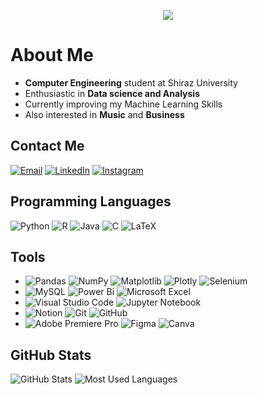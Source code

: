 <p align="center">
  <a href="https://github.com/MiladNooraei"><img src="https://readme-typing-svg.herokuapp.com?lines=Hi,+I'm+Milad!;Trying+to+become+Data+Scientist+|+Analyst+:);&center=true&width=500&height=50"></a>
</p>

# About Me
- **Computer Engineering** student at Shiraz University
- Enthusiastic in **Data science and Analysis**
- Currently improving my Machine Learning Skills
- Also interested in **Music** and **Business**

## Contact Me
[![Email](https://img.shields.io/badge/Email-%23D14836.svg?logo=gmail&logoColor=white)](mailto:miladnooraiy0@gmail.com) [![LinkedIn](https://img.shields.io/badge/LinkedIn-%230077B5.svg?logo=linkedin&logoColor=white)](https://www.linkedin.com/in/milad-nooraei/) [![Instagram](https://img.shields.io/badge/Instagram-%23E4405F.svg?logo=Instagram&logoColor=white)](https://instagram.com/milad_nooraiy)

## Programming Languages
![Python](https://img.shields.io/badge/python-3670A0?style=for-the-badge&logo=python&logoColor=ffdd54) ![R](https://img.shields.io/badge/r-%23276DC3.svg?style=for-the-badge&logo=r&logoColor=white) ![Java](https://img.shields.io/badge/java-%23ED8B00.svg?style=for-the-badge&logo=java&logoColor=white) ![C](https://img.shields.io/badge/c-%2300599C.svg?style=for-the-badge&logo=c&logoColor=white) ![LaTeX](https://img.shields.io/badge/latex-%23008080.svg?style=for-the-badge&logo=latex&logoColor=white)

## Tools
- ![Pandas](https://img.shields.io/badge/pandas-%23150458.svg?style=for-the-badge&logo=pandas&logoColor=white) ![NumPy](https://img.shields.io/badge/numpy-%23013243.svg?style=for-the-badge&logo=numpy&logoColor=white) ![Matplotlib](https://img.shields.io/badge/Matplotlib-%23ffffff.svg?style=for-the-badge&logo=Matplotlib&logoColor=black) ![Plotly](https://img.shields.io/badge/Plotly-%233F4F75.svg?style=for-the-badge&logo=plotly&logoColor=white) ![Selenium](https://img.shields.io/badge/-selenium-%43B02A?style=for-the-badge&logo=selenium&logoColor=white)
- ![MySQL](https://img.shields.io/badge/mysql-%2300f.svg?style=for-the-badge&logo=mysql&logoColor=white) ![Power Bi](https://img.shields.io/badge/power_bi-F2C811?style=for-the-badge&logo=powerbi&logoColor=black) ![Microsoft Excel](https://img.shields.io/badge/Microsoft_Excel-217346?style=for-the-badge&logo=microsoft-excel&logoColor=white)
- ![Visual Studio Code](https://img.shields.io/badge/Visual%20Studio%20Code-0078d7.svg?style=for-the-badge&logo=visual-studio-code&logoColor=white) ![Jupyter Notebook](https://img.shields.io/badge/jupyter-%23FA0F00.svg?style=for-the-badge&logo=jupyter&logoColor=white)
- ![Notion](https://img.shields.io/badge/Notion-%23000000.svg?style=for-the-badge&logo=notion&logoColor=white) ![Git](https://img.shields.io/badge/git-%23F05033.svg?style=for-the-badge&logo=git&logoColor=white) ![GitHub](https://img.shields.io/badge/github-%23121011.svg?style=for-the-badge&logo=github&logoColor=white)
- ![Adobe Premiere Pro](https://img.shields.io/badge/Adobe%20Premiere%20Pro-9999FF.svg?style=for-the-badge&logo=Adobe%20Premiere%20Pro&logoColor=white) ![Figma](https://img.shields.io/badge/figma-%23F24E1E.svg?style=for-the-badge&logo=figma&logoColor=white) ![Canva](https://img.shields.io/badge/Canva-%2300C4CC.svg?style=for-the-badge&logo=Canva&logoColor=white)

## GitHub Stats
![GitHub Stats](https://github-readme-stats.vercel.app/api?username=MiladNooraei&theme=react&hide_border=false&include_all_commits=false&count_private=false)
![Most Used Languages](https://github-readme-stats.vercel.app/api/top-langs/?username=MiladNooraei&hide_border=false&layout=donut&theme=react)
